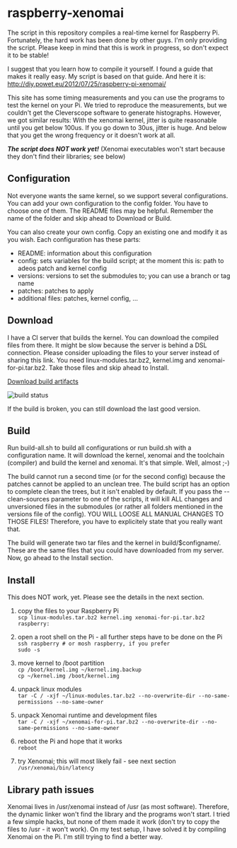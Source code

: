 raspberry-xenomai
=================

The script in this repository compiles a real-time kernel for Raspberry Pi. Fortunately, the hard work
has been done by other guys. I'm only providing the script. Please keep in mind that this is work in
progress, so don't expect it to be stable!

I suggest that you learn how to compile it yourself. I found a guide that makes it really easy. My script
is based on that guide. And here it is: http://diy.powet.eu/2012/07/25/raspberry-pi-xenomai/

This site has some timing measurements and you can use the programs to test the kernel on your Pi. We tried to
reproduce the measurements, but we couldn't get the Cleverscope software to generate histographs. However, we
got similar results: With the xenomai kernel, jitter is quite reasonable until you get below 100us. If you go
down to 30us, jitter is huge. And below that you get the wrong frequency or it doesn't work at all.

***The script does NOT work yet!***
(Xenomai executables won't start because they don't find their libraries; see below)

Configuration
-------------

Not everyone wants the same kernel, so we support several configurations. You can add your own configuration to
the config folder. You have to choose one of them. The README files may be helpful. Remember the name of the
folder and skip ahead to Download or Build.

You can also create your own config. Copy an existing one and modify it as you wish. Each configuration has
these parts:

* README: information about this configuration
* config: sets variables for the build script; at the moment this is: path to adeos patch and kernel config
* versions: versions to set the submodules to; you can use a branch or tag name
* patches: patches to apply
* additional files: patches, kernel config, ...

Download
--------

I have a CI server that builds the kernel. You can download the compiled files from there. It might be slow
because the server is behind a DSL connection. Please consider uploading the files to your server instead of
sharing this link. You need linux-modules.tar.bz2, kernel.img and xenomai-for-pi.tar.bz2. Take those files
and skip ahead to Install.

[Download build artifacts](http://jenkins.bbbsnowball.de:3000/jenkins/artifact/RaspberryPi-Xenomai/build/)

![build status](http://jenkins.bbbsnowball.de:3000/jenkins/badge/RaspberryPi-Xenomai)

If the build is broken, you can still download the last good version.

Build
-----

Run build-all.sh to build all configurations or run build.sh with a configuration name. It will download
the kernel, xenomai and the toolchain (compiler) and build the kernel and xenomai. It's that simple.
Well, almost ;-)

The build cannot run a second time (or for the second config) because the patches cannot be applied to an
unclean tree. The build script has an option to complete clean the trees, but it isn't enabled by default.
If you pass the --clean-sources parameter to one of the scripts, it will kill ALL changes and unversioned
files in the submodules (or rather all folders mentioned in the versions file of the config). YOU WILL LOOSE
ALL MANUAL CHANGES TO THOSE FILES! Therefore, you have to explicitely state that you really want that.

The build will generate two tar files and the kernel in build/$configname/. These are the same files that you
could have downloaded from my server. Now, go ahead to the Install section.

Install
-------

This does NOT work, yet. Please see the details in the next section.

1. copy the files to your Raspberry Pi<br/>
    `scp linux-modules.tar.bz2 kernel.img xenomai-for-pi.tar.bz2 raspberry:`
  
2. open a root shell on the Pi - all further steps have to be done on the Pi<br/>
    `ssh raspberry # or mosh raspberry, if you prefer`<br/>
    `sudo -s`

3. move kernel to /boot partition<br/>
  `cp /boot/kernel.img ~/kernel.img.backup`<br/>
  `cp ~/kernel.img /boot/kernel.img`

4. unpack linux modules<br/>
  `tar -C / -xjf ~/linux-modules.tar.bz2 --no-overwrite-dir --no-same-permissions --no-same-owner`

5. unpack Xenomai runtime and development files<br/>
  `tar -C / -xjf ~/xenomai-for-pi.tar.bz2 --no-overwrite-dir --no-same-permissions --no-same-owner`

6. reboot the Pi and hope that it works<br/>
  `reboot`

7. try Xenomai; this will most likely fail - see next section<br/>
  `/usr/xenomai/bin/latency`

Library path issues
-------------------

Xenomai lives in /usr/xenomai instead of /usr (as most software). Therefore, the dynamic linker won't find
the library and the programs won't start. I tried a few simple hacks, but none of them made it work (don't
try to copy the files to /usr - it won't work). On my test setup, I have solved it by compiling Xenomai on
the Pi. I'm still trying to find a better way.
